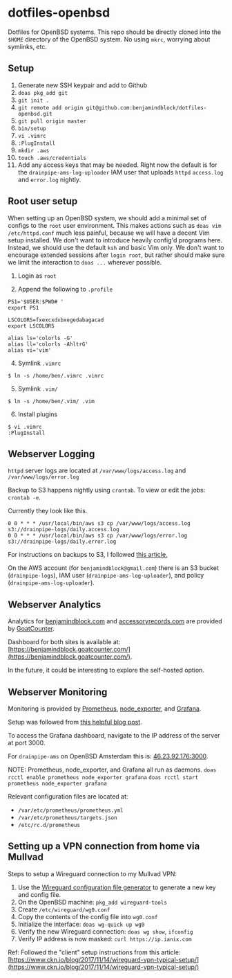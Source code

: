 # dotfiles-openbsd
Dotfiles for OpenBSD systems. This repo should be directly cloned into the `$HOME` directory of the OpenBSD system. No using `mkrc`, worrying about symlinks, etc.

## Setup
1. Generate new SSH keypair and add to Github
2. `doas pkg_add git`
3. `git init .`
4. `git remote add origin git@github.com:benjamindblock/dotfiles-openbsd.git`
5. `git pull origin master`
6. `bin/setup`
7. `vi .vimrc`
8. `:PlugInstall`
9. `mkdir .aws`
10. `touch .aws/credentials`
11. Add any access keys that may be needed. Right now the default is for the `drainpipe-ams-log-uploader` IAM user that uploads `httpd` `access.log` and `error.log` nightly.

## Root user setup
When setting up an OpenBSD system, we should add a minimal set of configs to the `root` user environment. This makes actions such as `doas vim /etc/httpd.conf` much less painful, because we will have a decent Vim setup installed. We don't want to introduce heavily config'd programs here. Instead, we should use the default `ksh` and basic Vim only. We don't want to encourage extended sessions after `login root`, but rather should make sure we limit the interaction to `doas ...` wherever possible.

1. Login as `root`

2. Append the following to `.profile`
```
PS1='$USER:$PWD# '
export PS1

LSCOLORS=fxexcxdxbxegedabagacad
export LSCOLORS

alias ls='colorls -G'
alias ll='colorls -AhltrG'
alias vi='vim'
```

4. Symlink `.vimrc`
```
$ ln -s /home/ben/.vimrc .vimrc
```

5. Symlink `.vim/`
```
$ ln -s /home/ben/.vim/ .vim
```

6. Install plugins
```
$ vi .vimrc
:PlugInstall
```

## Webserver Logging
`httpd` server logs are located at `/var/www/logs/access.log` and `/var/www/logs/error.log`

Backup to S3 happens nightly using `crontab`. To view or edit the jobs: `crontab -e`.

Currently they look like this.
```
0 0 * * * /usr/local/bin/aws s3 cp /var/www/logs/access.log s3://drainpipe-logs/daily.access.log
0 0 * * * /usr/local/bin/aws s3 cp /var/www/logs/error.log s3://drainpipe-logs/daily.error.log
```

For instructions on backups to S3, I followed [this article.](https://rgth.co/blog/backup-to-s3-with-cronjobs/)

On the AWS account (for `benjamindblock@gmail.com`) there is an S3 bucket (`drainpipe-logs`), IAM user (`drainpipe-ams-log-uploader`), and policy (`drainpipe-ams-log-uploader`).

## Webserver Analytics
Analytics for [benjamindblock.com](benjamindblock.com) and [accessoryrecords.com](accessoryrecords.com) are provided by [GoatCounter](https://www.goatcounter.com).

Dashboard for both sites is available at: [https://benjamindblock.goatcounter.com/](https://benjamindblock.goatcounter.com/).

In the future, it could be interesting to explore the self-hosted option.

## Webserver Monitoring
Monitoring is provided by [Prometheus](https://prometheus.io), [node_exporter](https://github.com/prometheus/node_exporter), and [Grafana](https://grafana.com).

Setup was followed from [this helpful blog post](https://findelabs.com/post/grafana-prometheus-monitoring-openbsd/).

To access the Grafana dashboard, navigate to the IP address of the server at port 3000.

For `drainpipe-ams` on OpenBSD Amsterdam this is: [46.23.92.176:3000](46.23.92.176:3000).

NOTE: Prometheus, node_exporter, and Grafana all run as daemons.
`doas rcctl enable prometheus node_exporter grafana`
`doas rcctl start prometheus node_exporter grafana`

Relevant configuration files are located at:
- `/var/etc/prometheus/prometheus.yml`
- `/var/etc/prometheus/targets.json`
- `/etc/rc.d/prometheus`

## Setting up a VPN connection from home via Mullvad
Steps to setup a Wireguard connection to my Mullvad VPN:
1. Use the [Wireguard configuration file generator](https://mullvad.net/en/account/#/wireguard-config) to generate a new key and config file.
2. On the OpenBSD machine: `pkg_add wireguard-tools`
3. Create `/etc/wireguard/wg0.conf`
4. Copy the contents of the config file into `wg0.conf`
5. Initialize the interface: `doas wg-quick up wg0`
6. Verify the new Wireguard connection: `doas wg show`, `ifconfig`
7. Verify IP address is now masked: `curl https://ip.ianix.com`

Ref: Followed the "client" setup instructions from this article: [https://www.ckn.io/blog/2017/11/14/wireguard-vpn-typical-setup/](https://www.ckn.io/blog/2017/11/14/wireguard-vpn-typical-setup/)
